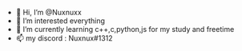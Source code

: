 - 👋 Hi, I’m @Nuxnuxx
- 👀 I’m interested everything
- 🌱 I’m currently learning c++,c,python,js for my study and freetime
- 📫 my discord : Nuxnux#1312
